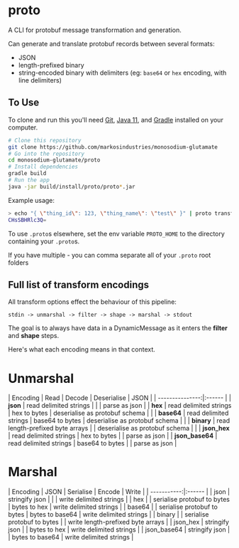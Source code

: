 # proto
A CLI for protobuf message transformation and generation.

Can generate and translate protobuf records between several formats:
- JSON
- length-prefixed binary
- string-encoded binary with delimiters (eg: `base64` or `hex` encoding, with line delimiters)

## To Use
To clone and run this you'll need [Git](https://git-scm.com), [Java 11](http://openjdk.java.net/install/), and [Gradle](https://gradle.org/install/) installed on your computer.

```bash
# Clone this repository
git clone https://github.com/markosindustries/monosodium-glutamate
# Go into the repository
cd monosodium-glutamate/proto
# Install dependencies
gradle build
# Run the app
java -jar build/install/proto/proto*.jar
```

Example usage:
```bash
> echo "{ \"thing_id\": 123, \"thing_name\": \"test\" }" | proto transform my.protobuf.package.MyMessage json base64
CHsSBHRlc3Q=
```

To use `.proto`s elsewhere, set the env variable `PROTO_HOME` to the directory containing your `.proto`s.

If you have multiple - you can comma separate all of your `.proto` root folders

## Full list of transform encodings

All transform options effect the behaviour of this pipeline:
```
stdin -> unmarshal -> filter -> shape -> marshal -> stdout
```
The goal is to always have data in a DynamicMessage as it enters the **filter** and **shape** steps.

Here's what each encoding means in that context.

# Unmarshal
|        Encoding | Read | Decode | Deserialise | JSON |
| ---------------:|:------ |
|        **json** | read delimited strings | | | parse as json |
|         **hex** | read delimited strings | hex to bytes | deserialise as protobuf schema | |
|      **base64** | read delimited strings | base64 to bytes | deserialise as protobuf schema | |
|      **binary** | read length-prefixed byte arrays | | deserialise as protobuf schema | |
|    **json_hex** | read delimited strings | hex to bytes | | parse as json |
| **json_base64** | read delimited strings | base64 to bytes | | parse as json |

# Marshal
|    Encoding | JSON | Serialise | Encode | Write |
| -----------:|:------ |
|        json | stringify json  | | | write delimited strings |
|         hex | | serialise protobuf to bytes | bytes to hex | write delimited strings |
|      base64 | | serialise protobuf to bytes | bytes to base64 | write delimited strings |
|      binary | | serialise protobuf to bytes | | write length-prefixed byte arrays |
|    json_hex | stringify json | | bytes to hex | write delimited strings |
| json_base64 | stringify json | | bytes to base64 | write delimited strings |
